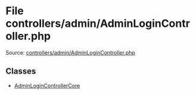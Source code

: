File controllers/admin/AdminLoginController.php
=========

Source: [controllers/admin/AdminLoginController.php](https://github.com/PrestaShop/PrestaShop/blob/1.6.1.3/controllers/admin/AdminLoginController.php)


Classes
-------

* [AdminLoginControllerCore](class.AdminLoginControllerCore.md)

